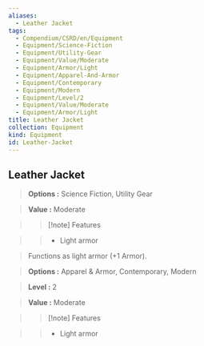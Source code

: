 ```yaml
---
aliases:
  - Leather Jacket
tags:
  - Compendium/CSRD/en/Equipment
  - Equipment/Science-Fiction
  - Equipment/Utility-Gear
  - Equipment/Value/Moderate
  - Equipment/Armor/Light
  - Equipment/Apparel-And-Armor
  - Equipment/Contemporary
  - Equipment/Modern
  - Equipment/Level/2
  - Equipment/Value/Moderate
  - Equipment/Armor/Light
title: Leather Jacket
collection: Equipment
kind: Equipment
id: Leather-Jacket
---
```

## Leather Jacket    
    
>    
> **Options :** Science Fiction, Utility Gear    
> **Value :** Moderate    
>>[!note] Features    
>> - Light armor    
    
>Functions as light armor (+1 Armor).    
> **Options :** Apparel & Armor, Contemporary, Modern    
> **Level :** 2    
> **Value :** Moderate    
>>[!note] Features    
>> - Light armor
